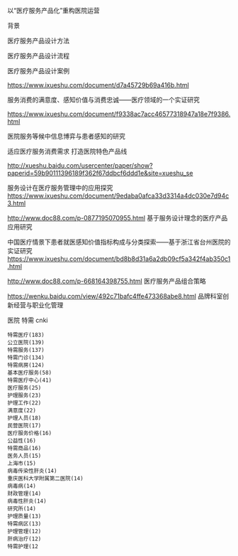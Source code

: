 以“医疗服务产品化”重构医院运营

背景


医疗服务产品设计方法 



医疗服务产品设计流程


医疗服务产品设计案例




https://www.ixueshu.com/document/d7a45729b69a416b.html

服务消费的满意度、感知价值与消费忠诚——医疗领域的一个实证研究

https://www.ixueshu.com/document/f9338ac7acc46577318947a18e7f9386.html

医院服务等候中信息博弈与患者感知的研究


适应医疗服务消费需求 打造医院特色产品线 

http://xueshu.baidu.com/usercenter/paper/show?paperid=59b90111396189f362f67ddbcf6ddd1e&site=xueshu_se

服务设计在医疗服务管理中的应用探究
https://www.ixueshu.com/document/9edaba0afca33d3314a4dc030e7d94c3.html

http://www.doc88.com/p-0877195070955.html
基于服务设计理念的医疗产品应用研究


中国医疗情景下患者就医感知价值指标构成与分类探索——基于浙江省台州医院的实证研究
https://www.ixueshu.com/document/bd8b8d31a6a2db09cf5a342f4ab350c1.html


http://www.doc88.com/p-668164398755.html
医疗服务产品组合策略


https://wenku.baidu.com/view/492c71bafc4ffe473368abe8.html
品牌科室创新经营与职业化管理



医院 特需 cnki

    特需医疗(183)
    公立医院(139)
    特需服务(137)
    特需门诊(134)
    特需病房(124)
    基本医疗服务(58)
    特需医疗中心(41)
    医疗服务(25)
    护理服务(23)
    护理工作(22)
    满意度(22)
    护理人员(18)
    民营医院(17)
    医疗服务价格(16)
    公益性(16)
    特需商品(16)
    医务人员(15)
    上海市(15)
    病毒传染性肝炎(14)
    重庆医科大学附属第二医院(14)
    病毒病(14)
    财政管理(14)
    病毒性肝炎(14)
    研究所(14)
    护理质量(13)
    特需病区(13)
    护理管理(12)
    肝病治疗(12)
    特需护理(12
